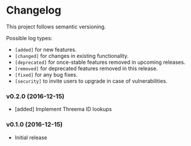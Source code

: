 # Changelog

This project follows semantic versioning.

Possible log types:

- `[added]` for new features.
- `[changed]` for changes in existing functionality.
- `[deprecated]` for once-stable features removed in upcoming releases.
- `[removed]` for deprecated features removed in this release.
- `[fixed]` for any bug fixes.
- `[security]` to invite users to upgrade in case of vulnerabilities.


### v0.2.0 (2016-12-15)

- [added] Implement Threema ID lookups

### v0.1.0 (2016-12-15)

- Initial release
